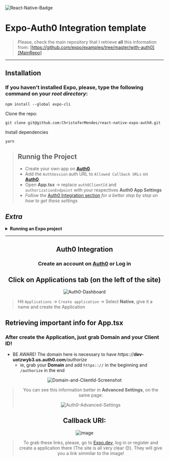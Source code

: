 ![React-Native-Badge](https://img.shields.io/badge/React_Native-20232A?style=for-the-badge&logo=react&logoColor=61DAFB)
# Expo-Auth0 Integration template
> Please, check the main repository that I retrieve **all** this information from: [https://github.com/expo/examples/tree/master/with-auth0][MainRepo]




<hr />

## Installation

### If you haven't installed **Expo**, please, type the following command on your **_root directory_**: 
```
npm install --global expo-cli
```

Clone the repo:

```wsl
git clone git@github.com:ChristoferMendes/react-native-expo-auth0.git
```
Install dependencies

```
yarn
```

> ## Runnig the Project
> - Create your own app on [**Auth0**][Auth0].
> - Add the `AuthSession` auth URL to `Allowed Callback URLs` on [**Auth0**][Auth0].
> - Open **App.tsx** → replace `auth0ClientId` and `authorizationEndpoint` with your respectives **Auth0 App Settings** 
> - _Follow the_ <a href='#auth0-integration'>Auth0 Integration section</a> _for a better step by step on how to get these settings_

## ***Extra***
<details>
    <summary><b>Running an Expo project</b></summary>
    <ul> 
        <li> <code>expo start --tunnel</code></li>
        <li>Install the <b>Expo Go</b> app in your smartphone and scan the <em>QR Code</em> that shows up</li>
    </ul>
</details>

<hr />

<center>
 
## **Auth0 Integration**
### Create an account on [**Auth0**][Auth0] or Log in

## Click on Applications tab (on the left of the site)

![Auth0-Dashboard][Auth0-Dashboard]

</center>


> Hit `Applications` → `Create application` → Select **Native**, give it a name and create the Application


## **Retrieving important info for App.tsx**
### After create the Application, just grab Domain and your Client ID!
- BE AWARE! The domain here is necessary to have _https:://_**dev-uotzwyb3.us.auth0.com**_/authorize_
  - ie, grab your **Domain** and add `https:://` in the beginning and `/authorize` in the end

<center>

![Domain-and-ClientId-Screenshot][Domain-and-ClientId-Screenshot]

> You can see this information better in **Advanced Settings**, on the same page:
>
> ![Auth0-Advanced-Settings][Auth0-Advanced-Settings]
    
 ## Callback URI:

![image](https://user-images.githubusercontent.com/107426464/185619397-6ed76965-606a-4939-855a-e10575ca69be.png)
> To grab these links, please, go to [Expo.dev](https://expo.dev/), log in or register and create a application there (The site is all very clear 😊). They will give you a link simmilar to the image!
</center>

[MainRepo]:https://github.com/expo/examples/tree/master/with-auth0
[Auth0]:https://auth0.com/
[Domain-and-ClientId-Screenshot]:https://i.ibb.co/qFLJ1X9/Screenshot-140.png
[Auth0-Advanced-Settings]:https://i.ibb.co/7tCH05k/Screenshot-141.png
[Auth0-Dashboard]:https://i.ibb.co/3RKY3qj/Screenshot-138.png

